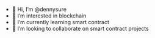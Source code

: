 - 👋 Hi, I’m @dennysure
- 👀 I’m interested in blockchain
- 🌱 I’m currently learning smart contract
- 💞️ I’m looking to collaborate on smart contract projects

<!---
dennysure/dennysure is a ✨ special ✨ repository because its `README.md` (this file) appears on your GitHub profile.
You can click the Preview link to take a look at your changes.
--->
